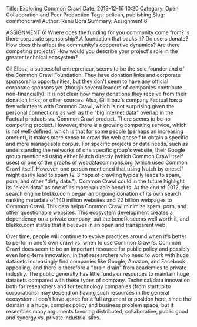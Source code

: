 Title: Exploring Common Crawl
Date: 2013-12-16 10:20
Category: Open Collaboration and Peer Production
Tags: pelican, publishing
Slug: commoncrawl
Author: Renu Bora
Summary: Assignment 6

ASSIGNMENT 6: Where does the funding for you community come from? Is there corporate sponsorship? A foundation that backs it? Do users donate? How does this affect the community's cooperative dynamics? Are there competing projects? How would you describe your project's role in the greater technical ecosystem?

Gil Elbaz, a successful entrepreneur, seems to be the sole founder and of the Common Crawl Foundation.  They have donation links and corporate sponsorship opportunities, but they don't seem to have any official corporate sponsors yet (though several leaders of companies contribute non-financially). It is not clear how many donations they receive from their donation links, or other sources. Also, Gil Elbaz's company Factual has a few volunteers with Common Crawl, which is not surprising given the personal connections as well as the "big internet data" overlap in the Factual products vs. Common Crawl product. There seems to be no competing product. However, there is a growing competing service, which is not well-defined, which is that for some people (perhaps an increasing amount), it makes more sense to crawl the web oneself to obtain a specific and more manageable corpus.  For specific projects or data needs, such as understanding the networks of one specific group's website, their Google group mentioned using either Nutch directly (which Common Crawl itself uses) or one of the graphs of webdatacommons.org (which used Common Crawl itself. However, one person mentioned that using Nutch by oneself might easily lead to spam (2-3 hops of crawling typically leads to spam, porn, and other "dirty data."). Common Crawl could in the future highlight its "clean data" as one of its more valuable benefits. At the end of 2012, the search engine blekko.com began an ongoing donation of its own search ranking metadata of 140 million websites and 22 billion webpages to Common Crawl. This data helps Common Crawl minimize spam, porn, and other questionable websites. This ecosystem development creates a dependency on a private company, but the benefit seems well worth it, and blekko.com states that it believes in an open and transparent web.

Over time, people will continue to evolve practices around when it's better to perform one's own crawl vs. when to use Common Crawl's. Common Crawl does seem to be an important resource for public policy and possibly even long-term innovation, in that researchers who need to work with huge datasets increasingly find companies like Google, Amazon, and Facebook appealing, and there is therefore a "brain drain" from academics to private industry. The public generally has little funds or resources to maintain huge datasets compared with these types of company. Technical/data innovation both for researchers and for technology companies (from startup to corporations) may depend on having such resources in the general ecosystem. I don't have space for a full argument or position here, since the domain is a huge, complex policy and business problem space, but it resembles many arguments favoring distributed, collaborative, public good and synergy vs. private industrial silos.

 
